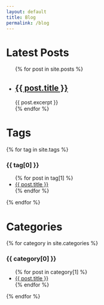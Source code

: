 ```yaml
---
layout: default
title: Blog
permalink: /blog
---
```

<h1>Latest Posts</h1>

<ul>
  {% for post in site.posts %}
    <li>
      <h2><a href="{{site.baseurl}}{{ post.url }}">{{ post.title }}</a></h2>
      {{ post.excerpt }}
    </li>
  {% endfor %}
</ul>

<h1>Tags</h1>
{% for tag in site.tags %}
  <h3>{{ tag[0] }}</h3>
  <ul>
    {% for post in tag[1] %}
      <li><a href="{{site.baseurl}}{{ post.url }}">{{ post.title }}</a></li>
    {% endfor %}
  </ul>
{% endfor %}

<h1>Categories</h1>
{% for category in site.categories %}
  <h3>{{ category[0] }}</h3>
  <ul>
    {% for post in category[1] %}
      <li><a href="{{site.baseurl}}{{ post.url }}">{{ post.title }}</a></li>
    {% endfor %}
  </ul>
{% endfor %}
